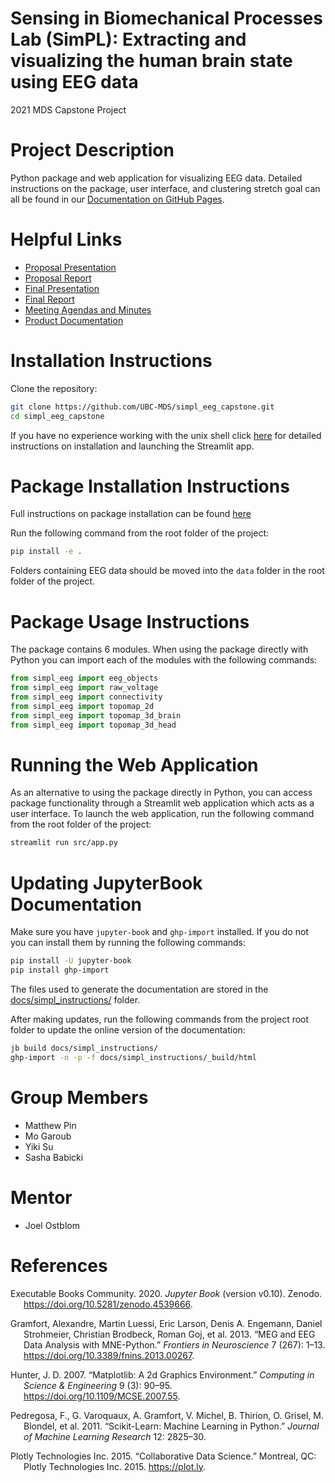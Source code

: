 
# Sensing in Biomechanical Processes Lab (SimPL): Extracting and visualizing the human brain state using EEG data

2021 MDS Capstone Project

# Project Description

Python package and web application for visualizing EEG data. Detailed
instructions on the package, user interface, and clustering stretch goal
can all be found in our [Documentation on GitHub
Pages](https://ubc-mds.github.io/simpl_eeg_capstone/eeg_objects.html).

# Helpful Links

-   [Proposal
    Presentation](https://github.com/UBC-MDS/simpl_eeg_capstone/blob/main/reports/Capstone_Proposal_Presentation.pdf)
-   [Proposal
    Report](https://github.com/UBC-MDS/simpl_eeg_capstone/blob/main/reports/Proposal.pdf)
-   [Final
    Presentation](https://github.com/UBC-MDS/simpl_eeg_capstone/blob/main/reports/Capstone_Final_Presentation.pdf)
-   [Final
    Report](https://github.com/UBC-MDS/simpl_eeg_capstone/blob/main/reports/Final_Report.pdf)
-   [Meeting Agendas and
    Minutes](https://github.com/UBC-MDS/simpl_eeg_capstone/tree/main/docs/minutes/_posts)
-   [Product
    Documentation](https://ubc-mds.github.io/simpl_eeg_capstone/)

# Installation Instructions

Clone the repository:

``` bash
git clone https://github.com/UBC-MDS/simpl_eeg_capstone.git
cd simpl_eeg_capstone
```

If you have no experience working with the unix shell click
[here](https://ubc-mds.github.io/simpl_eeg_capstone/installation.html)
for detailed instructions on installation and launching the Streamlit
app.

# Package Installation Instructions

Full instructions on package installation can be found
[here](https://ubc-mds.github.io/simpl_eeg_capstone/introduction.html)

Run the following command from the root folder of the project:

``` bash
pip install -e .
```

Folders containing EEG data should be moved into the `data` folder in
the root folder of the project.

# Package Usage Instructions

The package contains 6 modules. When using the package directly with
Python you can import each of the modules with the following commands:

``` python
from simpl_eeg import eeg_objects
from simpl_eeg import raw_voltage
from simpl_eeg import connectivity
from simpl_eeg import topomap_2d
from simpl_eeg import topomap_3d_brain
from simpl_eeg import topomap_3d_head
```

# Running the Web Application

As an alternative to using the package directly in Python, you can
access package functionality through a Streamlit web application which
acts as a user interface. To launch the web application, run the
following command from the root folder of the project:

``` bash
streamlit run src/app.py
```

# Updating JupyterBook Documentation

Make sure you have `jupyter-book` and `ghp-import` installed. If you do
not you can install them by running the following commands:

``` bash
pip install -U jupyter-book
pip install ghp-import
```

The files used to generate the documentation are stored in the
[docs/simpl\_instructions/](https://github.com/UBC-MDS/simpl_eeg_capstone/tree/main/docs/simpl_instructions)
folder.

After making updates, run the following commands from the project root
folder to update the online version of the documentation:

``` bash
jb build docs/simpl_instructions/
ghp-import -n -p -f docs/simpl_instructions/_build/html
```

# Group Members

-   Matthew Pin
-   Mo Garoub
-   Yiki Su
-   Sasha Babicki

# Mentor

-   Joel Ostblom

# References

<div id="refs" class="references csl-bib-body hanging-indent">

<div id="ref-jupyterbook" class="csl-entry">

Executable Books Community. 2020. *Jupyter Book* (version v0.10).
Zenodo. <https://doi.org/10.5281/zenodo.4539666>.

</div>

<div id="ref-mne" class="csl-entry">

Gramfort, Alexandre, Martin Luessi, Eric Larson, Denis A. Engemann,
Daniel Strohmeier, Christian Brodbeck, Roman Goj, et al. 2013. “MEG and
EEG Data Analysis with MNE-Python.” *Frontiers in Neuroscience* 7 (267):
1–13. <https://doi.org/10.3389/fnins.2013.00267>.

</div>

<div id="ref-matplotlib" class="csl-entry">

Hunter, J. D. 2007. “Matplotlib: A 2d Graphics Environment.” *Computing
in Science & Engineering* 9 (3): 90–95.
<https://doi.org/10.1109/MCSE.2007.55>.

</div>

<div id="ref-scikit-learn" class="csl-entry">

Pedregosa, F., G. Varoquaux, A. Gramfort, V. Michel, B. Thirion, O.
Grisel, M. Blondel, et al. 2011. “Scikit-Learn: Machine Learning in
Python.” *Journal of Machine Learning Research* 12: 2825–30.

</div>

<div id="ref-plotly" class="csl-entry">

Plotly Technologies Inc. 2015. “Collaborative Data Science.” Montreal,
QC: Plotly Technologies Inc. 2015. <https://plot.ly>.

</div>

</div>
